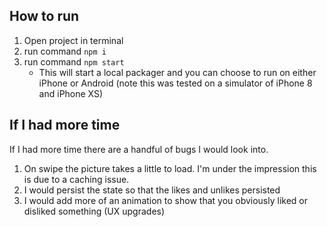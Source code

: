 ## How to run
1. Open project in terminal
2. run command `npm i`
3. run command `npm start`
    - This will start a local packager and you can choose to run on either iPhone or Android (note this was tested on a simulator of iPhone 8 and iPhone XS)

## If I had more time
If I had more time there are a handful of bugs I would look into.
1. On swipe the picture takes a little to load. I'm under the impression this is due to a caching issue. 
2. I would persist the state so that the likes and unlikes persisted
3. I would add more of an animation to show that you obviously liked or disliked something (UX upgrades)
  
